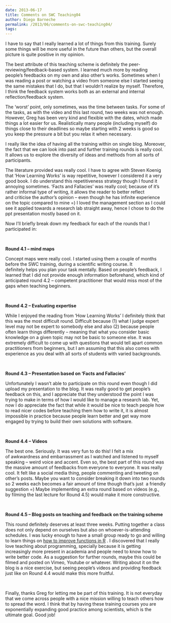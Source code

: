 ```yaml
---
date: 2013-06-17
title: Comments on SWC Teaching04
author: Diego Barneche
permalink: /2013/06/comments-on-swc-teaching04/
tags:
---
```

I have to say that I really learned a lot of things from this training. Surely some things will be more useful in the future than others, but the overall picture is quite positive in my opinion.

The best attribute of this teaching scheme is definitely the peer-reviewing/feedback-based system. I learned much more by reading people&#8217;s feedbacks on my own and also other&#8217;s works. Sometimes when I was reading a post or watching a video from someone else I started seeing the same mistakes that I do, but that I wouldn&#8217;t realize by myself. Therefore, I think the feedback system works both as an external and internal reflection/feedback system.

The &#8216;worst&#8217; point, only sometimes, was the time between tasks. For some of the tasks, as with the video and this last round, two weeks was not enough. However, Greg has been very kind and flexible with the dates, which made things a lot easier for us. Realistically many people (including myself) do things close to their deadlines so maybe starting with 2 weeks is good so you keep the pressure a bit but you relax it when necessary.

I really like the idea of having all the training within on single blog. Moreover, the fact that we can look into past and further training rounds is really cool. It allows us to explore the diversity of ideas and methods from all sorts of participants.

The literature provided was really cool. I have to agree with Steven Koenig that &#8216;How Learning Works&#8217; is way repetitive, however I considered it a very good book. I do understand this repetitiveness strategy though I found it annoying sometimes. &#8216;Facts and Fallacies&#8217; was really cool; because of it&#8217;s rather informal type of writing, it allows the reader to better reflect and criticise the author&#8217;s opinion &#8211; even though he has infinite experience on the topic compared to mine =) I loved the management section as I could see it applied towards a research lab straight away, hence I chose to do the ppt presentation mostly based on it.

Now I&#8217;ll briefly break down my feedback for each of the rounds that I participated in:

&nbsp;

**Round 4.1 &#8211; mind maps**

Concept maps were really cool. I started using them a couple of months before the SWC training, during a scientific writing course. It definitely helps you plan your task mentally. Based on people&#8217;s feedback, I learned that I did not provide enough information beforehand, which kind of anticipated round 4.2 &#8211; competent practitioner that would miss most of the gaps when teaching beginners.

&nbsp;

**Round 4.2 &#8211; Evaluating expertise**

While I enjoyed the reading from &#8216;How Learning Works&#8217; I definitely think that this was the most difficult round. Difficult because (1) what I judge expert level may not be expert to somebody else and also (2) because people often learn things differently &#8211; meaning that what you consider basic knowledge on a given topic may not be basic to someone else. It was extremely difficult to come up with questions that would tell apart common practitioners from beginners, but I am assuming that this also comes with experience as you deal with all sorts of students with varied backgrounds.

&nbsp;

**Round 4.3 &#8211; Presentation based on &#8216;Facts and Fallacies&#8217;**

Unfortunately I wasn&#8217;t able to participate on this round even though I did upload my presentation to the blog. It was really good to get people&#8217;s feedback on this, and I appreciate that they understood the point I was trying to make in terms of how I would like to manage a research lab. Yet, now I do appreciate the fact that while it would be nice to teach people how to read nicer codes before teaching them how to write it, it is almost impossible in practice because people learn better and get way more engaged by trying to build their own solutions with software.

&nbsp;

**Round 4.4 &#8211; Videos**

The best one. Seriously. It was very fun to do this! I felt a mix of awkwardness and embarrassment as I watched and listened to myself speaking &#8211; weird voice and accent. Even so, the best part of this round was the massive amount of feedbacks from everyone to everyone. It was really cool. It felt like a social media thing, people commenting and tweeting on other&#8217;s posts. Maybe you want to consider breaking it down into two rounds so 2 weeks each becomes a fair amount of time though that&#8217;s just  a friendly suggestion =) Maybe implementing an extra round based on videos (e.g., by filming the last lecture for Round 4.5) would make it more constructive.

&nbsp;

**Round 4.5 &#8211; Blog posts on teaching and feedback on the training scheme**

This round definitely deserves at least three weeks. Putting together a class does not only depend on ourselves but also on whoever-is-attending schedules. I was lucky enough to have a small group ready to go and willing to learn things on [how to improve functions in R][1] . I discovered that I really love teaching about programming, specially because it is getting increasingly more present in academia and people need to know how to write better code. As a suggestion for further rounds, maybe this could be filmed and posted on Vimeo, Youtube or whatever. Writing about it on the blog is a nice exercise, but seeing people&#8217;s videos and providing feedback just like on Round 4.4 would make this more fruitful.

&nbsp;

Finally, thanks Greg for letting me be part of this training. It is not everyday that we come across people with a nice mission willing to teach others how to spread the word. I think that by having these training courses you are exponentially expanding good practice among scientists, which is the ultimate goal. Good job!

 [1]: http://teaching.software-carpentry.org/2013/06/17/audience-feedback/
